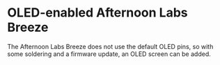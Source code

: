 # OLED-enabled Afternoon Labs Breeze

The Afternoon Labs Breeze does not use the default OLED pins, so with some soldering and a firmware update, an OLED screen can be added.

